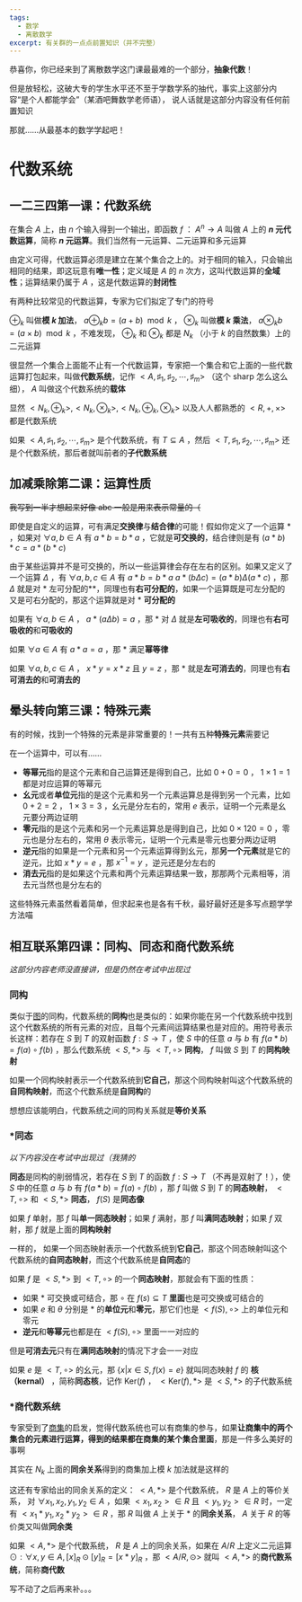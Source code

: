 ```yaml
---
tags:
  - 数学
  - 离散数学
excerpt: 有关群的一点点前置知识（并不完整）
---
```

恭喜你，你已经来到了离散数学这门课最最难的一个部分，**抽象代数**！

但是放轻松，这破大专的学生水平还不至于学数学系的抽代，事实上这部分内容“是个人都能学会”（某酒吧舞数学老师语）， 说人话就是这部分内容没有任何前置知识

那就……从最基本的数学学起吧！

# 代数系统

## 一二三四第一课：代数系统

在集合 $A$ 上，由 $n$ 个输入得到一个输出，即函数 $f$ ： $A^n \rightarrow A$ 叫做 $A$ 上的 **$n$ 元代数运算**，简称 **$n$ 元运算**。我们当然有一元运算、二元运算和多元运算

由定义可得，代数运算必须是建立在某个集合之上的。对于相同的输入，只会输出相同的结果，即这玩意有**唯一性**；定义域是 $A$ 的 $n$ 次方，这叫代数运算的**全域性**；运算结果仍属于 $A$ ，这是代数运算的**封闭性**

有两种比较常见的代数运算，专家为它们拟定了专门的符号

 $\oplus_k$ 叫做**模 $k$ 加法**， $a\oplus_k b = (a + b) \mod k$ ， $\otimes_k$ 叫做**模 $k$ 乘法**， $a\otimes_k b = (a \times b) \mod k$ ，不难发现， $\oplus_k$ 和 $\otimes_k$ 都是 $N_k$ （小于 $k$ 的自然数集）上的二元运算

很显然一个集合上面能不止有一个代数运算，专家把一个集合和它上面的一些代数运算打包起来，叫做**代数系统**，记作 $<A,\sharp_1,\sharp_2,\cdots,\sharp_m>$ （这个 sharp 怎么这么细）， $A$ 叫做这个代数系统的**载体**

显然 $<N_k,\oplus_k>,<N_k,\otimes_k>,<N_k,\oplus_k,\otimes_k>$ 以及人人都熟悉的 $<R,+,\times>$ 都是代数系统

如果 $<A,\sharp_1,\sharp_2,\cdots,\sharp_m>$ 是个代数系统，有 $T \subseteq A$ ，然后 $<T,\sharp_1,\sharp_2,\cdots,\sharp_m>$ 还是个代数系统，那后者就叫前者的**子代数系统**

## 加减乘除第二课：运算性质

~~我写到一半才想起来好像 abc 一般是用来表示常量的（~~

即使是自定义的运算，可有满足**交换律**与**结合律**的可能！假如你定义了一个运算 $*$ ，如果对 $\forall a,b \in A$ 有 $a * b = b * a$ ，它就是**可交换的**，结合律则是有 $(a*b)*c=a*(b*c)$ 

由于某些运算并不是可交换的，所以一些运算律会存在左右的区别。如果又定义了一个运算 $\Delta$ ，有 $\forall a,b,c \in A$ 有 $a * b = b * a$  $a * (b \Delta c) = (a * b) \Delta (a * c)$ ，那 $\Delta$ 就是对 $*$ 左可分配的**，同理也有**右可分配的**，如果一个运算既是可左分配的又是可右分配的，那这个运算就是对 $*$ **可分配的**

如果有 $\forall a,b \in A$ ， $a*(a\Delta b)=a$ ，那 $*$ 对 $\Delta$ 就是**左可吸收的**，同理也有**右可吸收的**和**可吸收的**

如果 $\forall a \in A$ 有 $a*a=a$ ，那 $*$ 满足**幂等律**

如果 $\forall a,b,c \in A$ ， $x*y=x*z$ 且 $y=z$ ，那 $*$ 就是**左可消去的**，同理也有**右可消去的**和**可消去的**

## 晕头转向第三课：特殊元素

有的时候，找到一个特殊的元素是非常重要的！一共有五种**特殊元素**需要记

在一个运算中，可以有……

- **等幂元**指的是这个元素和自己运算还是得到自己，比如 $0 + 0 = 0$ ， $1 \times 1 = 1$ 都是对应运算的等幂元
- **幺元**或者**单位元**指的是这个元素和另一个元素运算总是得到另一个元素，比如 $0 + 2 = 2$ ， $1 \times 3 = 3$ ，幺元是分左右的，常用 $e$ 表示，证明一个元素是幺元要分两边证明
- **零元**指的是这个元素和另一个元素运算总是得到自己，比如 $0 \times 120 = 0$ ，零元也是分左右的，常用 $\theta$ 表示零元，证明一个元素是零元也要分两边证明
- **逆元**指的如果是一个元素和另一个元素运算得到幺元，那**另一个元素**就是它的逆元，比如 $x*y=e$ ，那 $x^{-1} = y$ ，逆元还是分左右的
- **消去元**指的是如果这个元素和两个元素运算结果一致，那那两个元素相等，消去元当然也是分左右的

这些特殊元素虽然看着简单，但求起来也是各有千秋，最好最好还是多写点题学学方法喵

## 相互联系第四课：同构、同态和商代数系统

*这部分内容老师没直接讲，但是仍然在考试中出现过*
### 同构

类似于[图](2025-05-22-小朋友都会的图论.md)的同构，代数系统的**同构**也是类似的：如果你能在另一个代数系统中找到这个代数系统的所有元素的对应，且每个元素间运算结果也是对应的。用符号表示长这样：若存在 $S$ 到 $T$ 的双射函数 $f:S\rightarrow T$ ，使 $S$ 中的任意 $a$ 与 $b$ 有 $f(a*b)=f(a)\circ f(b)$ ，那么代数系统 $<S,*>$ 与 $<T,\circ>$ **同构**， $f$ 叫做 $S$ 到 $T$ 的**同构映射**

 如果一个同构映射表示一个代数系统到**它自己**，那这个同构映射叫这个代数系统的**自同构映射**，而这个代数系统是**自同构**的

想想应该能明白，代数系统之间的同构关系就是**等价关系**

### \*同态

*以下内容没在考试中出现过（我猜的*

**同态**是同构的削弱情况，若存在 $S$ 到 $T$ 的函数 $f:S\rightarrow T$ （不再是双射了！），使 $S$ 中的任意 $a$ 与 $b$ 有 $f(a*b)=f(a)\circ f(b)$ ，那 $f$ 叫做 $S$ 到 $T$ 的**同态映射**， $<T,\circ>$ 和 $<S,*>$ **同态**， $f(S)$ 是**同态像**

如果 $f$ 单射，那 $f$ 叫**单一同态映射**；如果 $f$ 满射，那 $f$ 叫**满同态映射**；如果 $f$ 双射，那 $f$ 就是上面的**同构映射**

一样的， 如果一个同态映射表示一个代数系统到**它自己**，那这个同态映射叫这个代数系统的**自同态映射**，而这个代数系统是**自同态**的

如果 $f$ 是  $<S,*>$ 到 $<T,\circ>$ 的一个**同态映射**，那就会有下面的性质：

- 如果 $*$ 可交换或可结合，那 $\circ$ 在 $f(s) \subseteq T$ **里面**也是可交换或可结合的
- 如果 $e$ 和 $\theta$ 分别是 $*$ 的**单位元**和**零元**，那它们也是 $<f(S),\circ>$ 上的单位元和零元
- **逆元**和**等幂元**也都是在 $<f(S),\circ>$ 里面一一对应的

但是**可消去元**只有在**满同态映射**的情况下才会一一对应

如果 $e$ 是 $<T,\circ>$ 的幺元，那 $\{ x|x \in S,f(x) = e \}$ 就叫同态映射 $f$ 的 **核（kernal）** ，简称**同态核**，记作 $\text{Ker}(f)$ ， $<\text{Ker}(f),*>$ 是 $<S,*>$ 的子代数系统

### \*商代数系统

专家受到了[商集](2025-05-12-对应在一起就是关系.md#等价关系)的启发，觉得代数系统也可以有商集的参与，如果**让商集中的两个集合的元素进行运算，得到的结果都在商集的某个集合里面**，那是一件多么美好的事啊

其实在 $N_k$ 上面的**同余关系**得到的商集加上模 $k$ 加法就是这样的

这还有专家给出的同余关系的定义： $<A,*>$ 是个代数系统， $R$ 是 $A$ 上的等价关系， 对 $\forall x_1,x_2,y_1,y_2 \in A$ ，如果 $<x_1,x_2> \in R$ 且 $<y_1,y_2> \in R$ 时，一定有 $<x_1*y_1,x_2*y_2> \in R$ ，那 $R$ 叫做 $A$ 上关于 $*$ 的**同余关系**， $A$ 关于 $R$ 的等价类又叫做**同余类**

如果 $<A,*>$ 是个代数系统， $R$ 是 $A$ 上的同余关系，如果在 $A/R$ 上定义二元运算 $\odot : \forall x,y \in A,[x]_R \odot [y]_R = [x*y]_R$ ，那 $<A/R,\odot>$ 就叫 $<A,*>$ 的**商代数系统**，简称**商代数**

写不动了之后再来补。。。